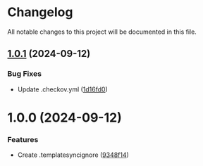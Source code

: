 # Changelog

All notable changes to this project will be documented in this file.

## [1.0.1](https://github.com/duyluann/aws-terraform-ado/compare/v1.0.0...v1.0.1) (2024-09-12)


### Bug Fixes

* Update .checkov.yml ([1d16fd0](https://github.com/duyluann/aws-terraform-ado/commit/1d16fd044c89e4fade0337cc5f56d56921690b09))

# 1.0.0 (2024-09-12)


### Features

* Create .templatesyncignore ([9348f14](https://github.com/duyluann/aws-terraform-ado/commit/9348f14dbb885b6acc76c6536733e2ca621e2e8d))
